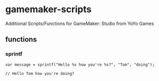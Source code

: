 # gamemaker-scripts
Additional Scripts/Functions for GameMaker: Studio from YoYo Games

## functions

### sprintf
```gms
var message = sprintf("Hello %s how you're %s?", "Tom", "doing");

// Hello Tom how you're doing?
```
